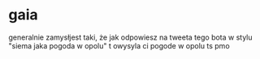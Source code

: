 # gaia
generalnie zamysłjest taki, że jak odpowiesz na tweeta tego bota w stylu "siema jaka pogoda w opolu" t owysyla ci pogode w opolu
ts pmo
